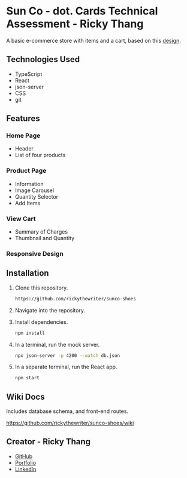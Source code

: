 # Sun Co - dot. Cards Technical Assessment - Ricky Thang

A basic e-commerce store with items and a cart, based on this [design](https://www.figma.com/community/file/1265784090042206235).

## Technologies Used

- TypeScript
- React
- json-server
- CSS
- git

## Features

### Home Page
- Header
- List of four products

### Product Page
- Information
- Image Carousel
- Quantity Selector
- Add Items

### View Cart
- Summary of Charges
- Thumbnail and Quantity

### Responsive Design

## Installation

1. Clone this repository.
      ```bash
      https://github.com/rickythewriter/sunco-shoes
      ```

2. Navigate into the repository.

3. Install dependencies.

      ```bash
      npm install
      ```

4. In a terminal, run the mock server.

   ```bash
   npx json-server -p 4200 --watch db.json 
   ```

5. In a separate terminal, run the React app.

   ```bash
   npm start
   ```

## Wiki Docs

Includes database schema, and front-end routes.

https://github.com/rickythewriter/sunco-shoes/wiki

## Creator - Ricky Thang

- [GitHub](https://github.com/rickythewriter)
- [Portfolio](rickythang.com)
- [LinkedIn](https://www.linkedin.com/in/ricky-thang-88307a100)


